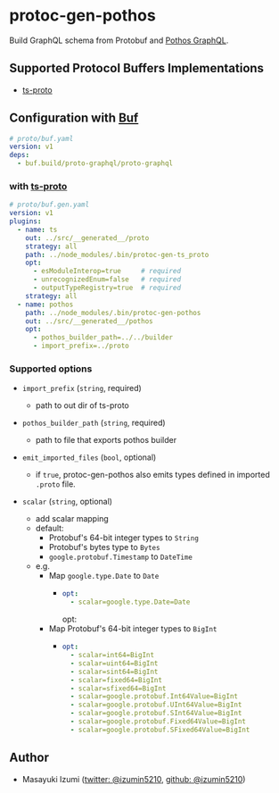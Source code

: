 # protoc-gen-pothos

Build GraphQL schema from Protobuf and [Pothos GraphQL](https://pothos-graphql.dev/).

## Supported Protocol Buffers Implementations

- [ts-proto](https://github.com/stephenh/ts-proto)

## Configuration with [Buf](https://docs.buf.build/installation)

```yaml
# proto/buf.yaml
version: v1
deps:
  - buf.build/proto-graphql/proto-graphql
```

### with [ts-proto](https://github.com/stephenh/ts-proto)

```yaml
# proto/buf.gen.yaml
version: v1
plugins:
  - name: ts
    out: ../src/__generated__/proto
    strategy: all
    path: ../node_modules/.bin/protoc-gen-ts_proto
    opt:
      - esModuleInterop=true     # required
      - unrecognizedEnum=false   # required
      - outputTypeRegistry=true  # required
    strategy: all
  - name: pothos
    path: ../node_modules/.bin/protoc-gen-pothos
    out: ../src/__generated__/pothos
    opt:
      - pothos_builder_path=../../builder
      - import_prefix=../proto
```

### Supported options

- `import_prefix` (`string`, required)
  - path to out dir of ts-proto
- `pothos_builder_path` (`string`, required)
  - path to file that exports pothos builder
- `emit_imported_files` (`bool`, optional)
  - if `true`, protoc-gen-pothos also emits types defined in imported `.proto` file.
- `scalar` (`string`, optional)

  - add scalar mapping
  - default:
    - Protobuf's 64-bit integer types to `String`
    - Protobuf's bytes type to `Bytes`
    - `google.protobuf.Timestamp` to `DateTime`
  - e.g.
    - Map `google.type.Date` to `Date`
      - ```yaml
        opt:
          - scalar=google.type.Date=Date
        ```
        opt:
    - Map Protobuf's 64-bit integer types to `BigInt`
      - ```yaml
        opt:
          - scalar=int64=BigInt
          - scalar=uint64=BigInt
          - scalar=sint64=BigInt
          - scalar=fixed64=BigInt
          - scalar=sfixed64=BigInt
          - scalar=google.protobuf.Int64Value=BigInt
          - scalar=google.protobuf.UInt64Value=BigInt
          - scalar=google.protobuf.SInt64Value=BigInt
          - scalar=google.protobuf.Fixed64Value=BigInt
          - scalar=google.protobuf.SFixed64Value=BigInt
        ```

## Author

- Masayuki Izumi ([twitter: @izumin5210](https://github.com/izumin5210), [github: @izumin5210](https://github.com/izumin5210))
